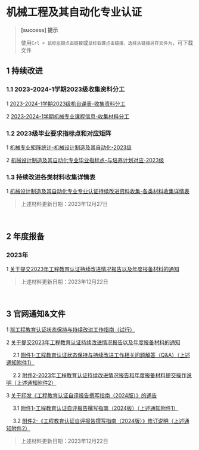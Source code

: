 # 机械工程及其自动化专业认证

> **[success] 提示**
> 
> 使用`Crl + 鼠标左键点击链接`或`鼠标右键点击链接，选择从链接另存文件为`，可下载文件
> 


## 1 持续改进

### 1.1 2023-2024-1学期2023级收集资料分工

1 [2023-2024-1学期2023级机自课表-收集资料分工](./files/2023-2024-1学期2023级机自课表-收集资料分工.xlsx)

2 [2023-2024-1学期机械专业课程信息-收集材料分工](./files/2023-2024-1学期机械专业课程信息-收集材料分工.xlsx)


### 1.2 2023级毕业要求指标点和对应矩阵

1 [机械专业矩阵统计-机械设计制造及其自动化-2023级](./files/机械专业矩阵统计-机械设计制造及其自动化-2023级.xlsx)

2 [机械设计制造及其自动化专业毕业指标点-与培养计划对应-2023级](./files/机械设计制造及其自动化专业毕业指标点-与培养计划对应-2023级.docx)


### 1.3 持续改进各类材料收集详情表

1 [机械设计制造及其自动化专业专业认证持续改进资料收集-各类材料收集详情表](./files/机械设计制造及其自动化专业专业认证持续改进资料收集-各类材料收集详情表-定稿.docx)

> 上述材料更新日期：2023年12月27日


<br/>

## 2 年度报备

### 2023年

1 [关于提交2023年工程教育认证持续改进情况报告以及年度报备材料的通知](./files/工认协〔2023〕25号-关于提交2023年工程教育认证持续改进情况报告以及年度报备材料的通知.pdf)

> 上述材料更新日期：2023年12月22日


<br/>

## 3 官网通知&文件

1 [🈯工程教育认证状态保持与持续改进工作指南（试行）](./files/工程教育认证状态保持与持续改进工作指南（试行）.docx)

2 [关于提交2023年工程教育认证持续改进情况报告以及年度报备材料的通知](https://www.ceeaa.org.cn/gcjyzyrzxh/xwdt/tzgg56/634166/index.html)

  &emsp; 2.1 [附件1-工程教育认证状态保持与持续改进工作相关问题解答（Q&A）（上述通知附件1）](./files/附件1-工程教育认证状态保持与持续改进工作相关问题解答（Q&A）.pdf)

  &emsp; 2.2 [附件2-2023年工程教育认证持续改进情况报告和年度报备材料提交操作说明（上述通知附件2）](./files/附件2-2023年工程教育认证持续改进情况报告和年度报备材料提交操作说明.pdf)


3 [关于印发《工程教育认证自评报告撰写指南（2024版）》的通告](https://www.ceeaa.org.cn/gcjyzyrzxh/xwdt/tzgg56/634053/index.html)

  &emsp; 3.1 [附件1-工程教育认证自评报告撰写指南（2024版）（上述通知附件1）](./files/附件1-工程教育认证自评报告撰写指南（2024版）.docx)
  
  &emsp; 3.2 [附件2-《工程教育认证自评报告撰写指南（2024版）》修订说明（上述通知附件2）](./files/附件2-《工程教育认证自评报告撰写指南（2024%20版）》修订说明.pdf)

> 上述材料更新日期：2023年12月22日